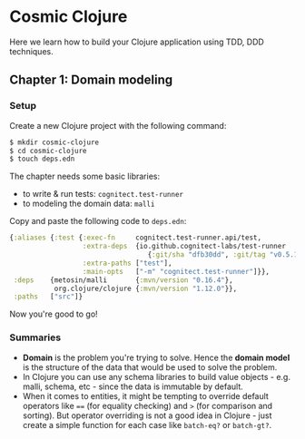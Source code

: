 # Cosmic Clojure

Here we learn how to build your Clojure application using TDD, DDD techniques. 

## Chapter 1: Domain modeling

### Setup

Create a new Clojure project with the following command:

```bash
$ mkdir cosmic-clojure
$ cd cosmic-clojure
$ touch deps.edn
```

The chapter needs some basic libraries:
- to write & run tests: `cognitect.test-runner` 
- to modeling the domain data: `malli`  

Copy and paste the following code to `deps.edn`:

```clojure
{:aliases {:test {:exec-fn     cognitect.test-runner.api/test,
                  :extra-deps  {io.github.cognitect-labs/test-runner
                                  {:git/sha "dfb30dd", :git/tag "v0.5.1"}},
                  :extra-paths ["test"],
                  :main-opts   ["-m" "cognitect.test-runner"]}},
 :deps    {metosin/malli       {:mvn/version "0.16.4"},
           org.clojure/clojure {:mvn/version "1.12.0"}},
 :paths   ["src"]}
```

Now you're good to go!

### Summaries

- **Domain** is the problem you're trying to solve. Hence the **domain model** is the structure of the data that would be used to solve the problem.
- In Clojure you can use any schema libraries to build value objects - e.g. malli, schema, etc - since the data is immutable by default.
- When it comes to entities, it might be tempting to override default operators like `==` (for equality checking) and `>` (for comparison and sorting). 
  But operator overriding is not a good idea in Clojure - just create a simple function for each case like `batch-eq?` or `batch-gt?`.

